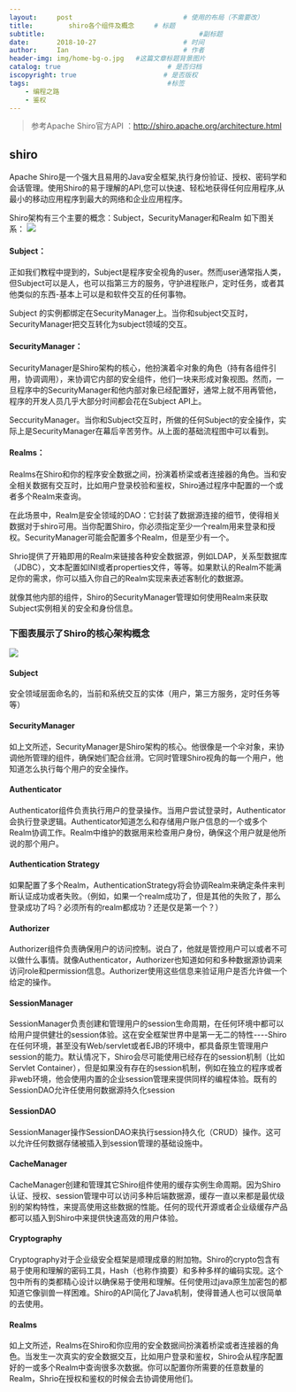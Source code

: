 ```yaml
---
layout:     post             				# 使用的布局（不需要改）
title:         shiro各个组件及概念 	# 标题 
subtitle:    					  				#副标题
date:       2018-10-27  					# 时间
author:     Ian                  			# 作者
header-img: img/home-bg-o.jpg	#这篇文章标题背景图片
catalog: true                        	# 是否归档
iscopyright: true                      # 是否版权
tags:                              		#标签
    - 编程之路
    - 鉴权
---
```

> 参考Apache Shiro官方API ：http://shiro.apache.org/architecture.html

## shiro
Apache Shiro是一个强大且易用的Java安全框架,执行身份验证、授权、密码学和会话管理。使用Shiro的易于理解的API,您可以快速、轻松地获得任何应用程序,从最小的移动应用程序到最大的网络和企业应用程序。

Shiro架构有三个主要的概念：Subject，SecurityManager和Realm 如下图关系：
![](http://uniquezhangqi.oss-cn-shenzhen.aliyuncs.com/blog/2018-10-27-ShiroBasicArchitecture.png)

#### Subject：
正如我们教程中提到的，Subject是程序安全视角的user。然而user通常指人类，但Subject可以是人，也可以指第三方的服务，守护进程账户，定时任务，或者其他类似的东西-基本上可以是和软件交互的任何事物。

Subject 的实例都绑定在SecurityManager上。当你和subject交互时，SecurityManager把交互转化为subject领域的交互。

#### SecurityManager：
SecurityManager是Shiro架构的核心，他扮演着伞对象的角色（持有各组件引用，协调调用），来协调它内部的安全组件，他们一块来形成对象视图。然而，一旦程序中的SecurityManager和他内部对象已经配置好，通常上就不用再管他，程序的开发人员几乎大部分时间都会花在Subject API上。

SeccurityManager。当你和Subject交互时，所做的任何Subject的安全操作，实际上是SecurityManager在幕后辛苦劳作。从上面的基础流程图中可以看到。

#### Realms：
Realms在Shiro和你的程序安全数据之间，扮演着桥梁或者连接器的角色。当和安全相关数据有交互时，比如用户登录校验和鉴权，Shiro通过程序中配置的一个或者多个Realm来查询。

在此场景中，Realm是安全领域的DAO：它封装了数据源连接的细节，使得相关数据对于shiro可用。当你配置Shiro，你必须指定至少一个realm用来登录和授权。SecurityManager可能会配置多个Realm，但是至少有一个。

Shrio提供了开箱即用的Realm来链接各种安全数据源，例如LDAP，关系型数据库（JDBC），文本配置如INI或者properties文件，等等。如果默认的Realm不能满足你的需求，你可以插入你自己的Realm实现来表述客制化的数据源。

就像其他内部的组件，Shiro的SecurityManager管理如何使用Realm来获取Subject实例相关的安全和身份信息。

### 下图表展示了Shiro的核心架构概念
![](http://uniquezhangqi.oss-cn-shenzhen.aliyuncs.com/blog/2018-10-27-ShiroArchitecture.png)

#### Subject
安全领域层面命名的，当前和系统交互的实体（用户，第三方服务，定时任务等等）

#### SecurityManager
如上文所述，SecurityManager是Shiro架构的核心。他很像是一个伞对象，来协调他所管理的组件，确保她们配合丝滑。它同时管理Shiro视角的每一个用户，他知道怎么执行每个用户的安全操作。

#### Authenticator
Authenticator组件负责执行用户的登录操作。当用户尝试登录时，Authenticator会执行登录逻辑。Authenticator知道怎么和存储用户账户信息的一个或多个Realm协调工作。Realm中维护的数据用来检查用户身份，确保这个用户就是他所说的那个用户。

#### Authentication Strategy
如果配置了多个Realm，AuthenticationStrategy将会协调Realm来确定条件来判断认证成功或者失败。（例如，如果一个realm成功了，但是其他的失败了，那么登录成功了吗？必须所有的realm都成功？还是仅是第一个？）

#### Authorizer
Authorizer组件负责确保用户的访问控制。说白了，他就是管控用户可以或者不可以做什么事情。就像Authenticator，Authorizer也知道如何和多种数据源协调来访问role和permission信息。Authorizer使用这些信息来验证用户是否允许做一个给定的操作。

#### SessionManager
SessionManager负责创建和管理用户的session生命周期，在任何环境中都可以给用户提供健壮的session体验。这在安全框架世界中是第一无二的特性----Shiro在任何环境，甚至没有Web/servlet或者EJB的环境中，都具备原生管理用户session的能力。默认情况下，Shiro会尽可能使用已经存在的session机制（比如Servlet Container），但是如果没有存在的session机制，例如在独立的程序或者非web环境，他会使用内置的企业session管理来提供同样的编程体验。既有的SessionDAO允许任使用何数据源持久化session

#### SessionDAO
SessionManager操作SessionDAO来执行session持久化（CRUD）操作。这可以允许任何数据存储被插入到session管理的基础设施中。

#### CacheManager
CacheManager创建和管理其它Shiro组件使用的缓存实例生命周期。因为Shiro认证、授权、session管理中可以访问多种后端数据源，缓存一直以来都是最优级别的架构特性，来提高使用这些数据的性能。任何的现代开源或者企业级缓存产品都可以插入到Shiro中来提供快速高效的用户体验。

#### Cryptography
Cryptography对于企业级安全框架是顺理成章的附加物。Shiro的crypto包含有易于使用和理解的密码工具，Hash（也称作摘要）和多种多样的编码实现。这个包中所有的类都精心设计以确保易于使用和理解。任何使用过java原生加密包的都知道它像驯兽一样困难。Shiro的API简化了Java机制，使得普通人也可以很简单的去使用。

#### Realms
如上文所述，Realms在Shiro和你应用的安全数据间扮演着桥梁或者连接器的角色。当发生一次真实的安全数据交互，比如用户登录和鉴权，Shiro会从程序配置好的一或多个Realm中查询很多次数据。你可以配置你所需要的任意数量的Realm，Shrio在授权和鉴权的时候会去协调使用他们。









